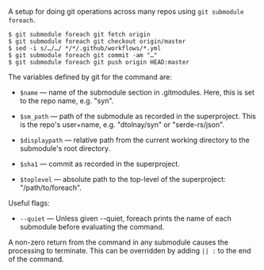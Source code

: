 A setup for doing git operations across many repos using `git submodule
foreach`.

```console
$ git submodule foreach git fetch origin
$ git submodule foreach git checkout origin/master
$ sed -i s/…/…/ */*/.github/workflows/*.yml
$ git submodule foreach git commit -am "…"
$ git submodule foreach git push origin HEAD:master
```

The variables defined by git for the command are:

- `$name` &mdash; name of the submodule section in .gitmodules. Here, this is
  set to the repo name, e.g. "syn".

- `$sm_path` &mdash; path of the submodule as recorded in the superproject. This
  is the repo's user+name, e.g. "dtolnay/syn" or "serde-rs/json".

- `$displaypath` &mdash; relative path from the current working directory to the
  submodule's root directory.

- `$sha1` &mdash; commit as recorded in the superproject.

- `$toplevel` &mdash; absolute path to the top-level of the superproject:
  "/path/to/foreach".

Useful flags:

- `--quiet` &mdash; Unless given --quiet, foreach prints the name of each
  submodule before evaluating the command.

A non-zero return from the command in any submodule causes the processing to
terminate. This can be overridden by adding `|| :` to the end of the command.
